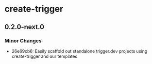 # create-trigger

## 0.2.0-next.0

### Minor Changes

- 26e69cb6: Easily scaffold out standalone trigger.dev projects using create-trigger and our templates
